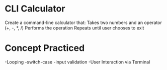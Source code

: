 # CLI Calculator
Create a command-line calculator that:
Takes two numbers and an operator (+, -, *, /)
Performs the operation
Repeats until user chooses to exit

# Concept Practiced
-Looping 
-switch-case
-input validation
-User Interaction via Terminal